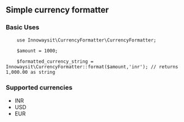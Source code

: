 ## Simple currency formatter

### Basic Uses

```
    use Innowaysit\CurrencyFormatter\CurrencyFormatter;

    $amount = 1000;

    $formatted_currency_string = Innowaysit\CurrencyFormatter::format($amount,'inr'); // returns 1,000.00 as string
```

### Supported currencies

- INR
- USD
- EUR
